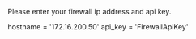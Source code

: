 Please enter your firewall ip address and api key.

hostname = '172.16.200.50'
api_key = 'FirewallApiKey' 
